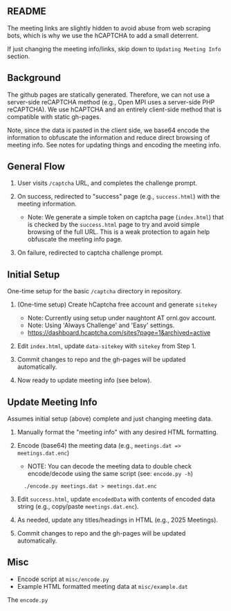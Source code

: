 README
------

The meeting links are slightly hidden to avoid abuse from web scraping bots,
which is why we use the hCAPTCHA to add a small deterrent.

If just changing the meeting info/links, skip down to `Updating Meeting
Info` section.


Background
----------
The github pages are statically generated. Therefore, we can not use a
server-side reCAPTCHA method (e.g., Open MPI uses a server-side PHP
reCAPTCHA).  We use hCAPTCHA and an entirely client-side method that is
compatible with static gh-pages.  

Note, since the data is pasted in the client side, we base64 encode the
information to obfuscate the information and reduce direct browsing of
meeting info.  See notes for updating things and encoding the meeting info.

General Flow
------------

 1. User visits `/captcha` URL, and completes the challenge prompt.

 2. On success, redirected to "success" page (e.g., `success.html`) with
    the meeting information.
    - Note: We generate a simple token on captcha page (`index.html`) that
      is checked by the `success.html` page to try and avoid simple browsing
      of the full URL.  This is a weak protection to again help obfuscate
      the meeting info page.

 3. On failure, redirected to captcha challenge prompt.


Initial Setup
-------------

One-time setup for the basic `/captcha` directory in repository.

 1. (One-time setup) Create hCaptcha free account and generate `sitekey`
    - Note: Currently using setup under naughtont AT ornl.gov account.
    - Note: Using 'Always Challenge' and 'Easy' settings.
    - https://dashboard.hcaptcha.com/sites?page=1&archived=active

 2. Edit `index.html`, update `data-sitekey` with `sitekey` from Step 1.

 3. Commit changes to repo and the gh-pages will be updated automatically.

 4. Now ready to update meeting info (see below).


Update Meeting Info
-------------------

Assumes initial setup (above) complete and just changing meeting data.

 1. Manually format the "meeting info" with any desired HTML formatting.

 2. Encode (base64) the meeting data (e.g., `meetings.dat => meetings.dat.enc`)
    - NOTE: You can decode the meeting data to double check encode/decode
      using the same script (see: `encode.py -h`)

    ```
      ./encode.py meetings.dat > meetings.dat.enc
    ```

 3. Edit `success.html`, update `encodedData` with contents of encoded data
    string (e.g., copy/paste `meetings.dat.enc`).

 4. As needed, update any titles/headings in HTML (e.g., 2025 Meetings).

 5. Commit changes to repo and the gh-pages will be updated automatically.


Misc
----

 - Encode script at `misc/encode.py`
 - Example HTML formatted meeting data at `misc/example.dat`

The `encode.py`
